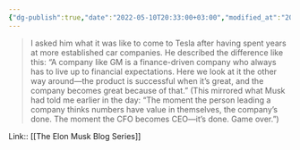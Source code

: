 ```yaml
---
{"dg-publish":true,"date":"2022-05-10T20:33:00+03:00","modified_at":"2022-05-17T22:49:44+03:00","title":"Elon Musk compares GM and Tesla","permalink":"/quotes/202205102033/","dgHomeLink":false,"dgPassFrontmatter":true}
---
```



> I asked him what it was like to come to Tesla after having spent years at more established car companies. He described the difference like this: “A company like GM is a finance-driven company who always has to live up to financial expectations. Here we look at it the other way around—the product is successful when it’s great, and the company becomes great because of that.” (This mirrored what Musk had told me earlier in the day: “The moment the person leading a company thinks numbers have value in themselves, the company’s done. The moment the CFO becomes CEO—it’s done. Game over.”)

Link:: [[The Elon Musk Blog Series]]
